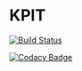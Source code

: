 # KPIT
[![Build Status](https://travis-ci.com/Vigneshwar29/KPIT.svg?branch=master)](https://travis-ci.com/Vigneshwar29/KPIT)

[![Codacy Badge](https://api.codacy.com/project/badge/Grade/057304410d4b4ec4be51e33cea066ade)](https://www.codacy.com/app/Vigneshwar29/KPIT?utm_source=github.com&amp;utm_medium=referral&amp;utm_content=Vigneshwar29/KPIT&amp;utm_campaign=Badge_Grade)
